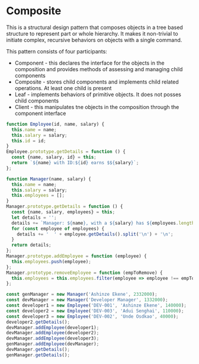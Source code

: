 # Composite

This is a structural design pattern that composes objects in a tree based structure to represent part or whole hierarchy. It makes it non-trivial to initiate complex, recursive behaviors on objects with a single command. 

This pattern consists of four participants:
- Component - this declares the interface for the objects in the composition and provides methods of assessing and managing child components
- Composite - stores child components and implements child related operations. At least one child is present
- Leaf - implements behaviors of primitive objects. It does not posses child components
- Client - this manipulates tne objects in the composition through the component interface

```js
function Employee(id, name, salary) {
  this.name = name;
  this.salary = salary;
  this.id = id;
}
Employee.prototype.getDetails = function () {
  const {name, salary, id} = this;
  return `${name} with ID:${id} earns $${salary}`;
};

function Manager(name, salary) {
  this.name = name;
  this.salary = salary;
  this.employees = [];
}
Manager.prototype.getDetails = function () {
  const {name, salary, employees} = this;
  let details = '';
  details += `Manager: ${name}, with a ${salary} has ${employees.length} staff\n`;
  for (const employee of employees) {
    details += '  ' + employee.getDetails().split('\n') + '\n';
  }
  return details;
};
Manager.prototype.addEmployee = function (employee) {
  this.employees.push(employee);
};
Manager.prototype.removeEmployee = function (empToRemove) {
  this.employees = this.employees.filter(employee => employee !== empToRemove);
};

const genManager = new Manager('Ashinze Ekene', 2332000);
const devManager = new Manager('Developer Manager', 1332000);
const developer1 = new Employee('DEV-001', 'Ashinze Ekene', 140000);
const developer2 = new Employee('DEV-003', 'Adui Senghai', 110000);
const developer3 = new Employee('DEV-002', 'Unde Osdkao', 40000);
developer2.getDetails();
devManager.addEmployee(developer1);
devManager.addEmployee(developer2);
devManager.addEmployee(developer3);
genManager.addEmployee(devManager);
devManager.getDetails();
genManager.getDetails();

```
